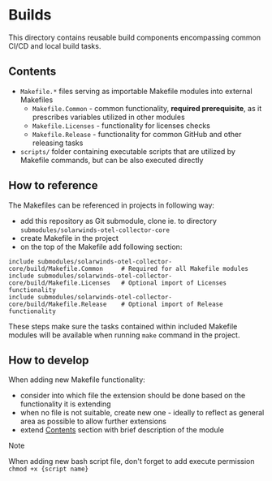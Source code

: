 # Builds
This directory contains reusable build components encompassing common CI/CD and local build tasks.

## Contents
- `Makefile.*` files serving as importable Makefile modules into external Makefiles
  - `Makefile.Common` - common functionality, **required prerequisite**, as it prescribes variables utilized in other modules
  - `Makefile.Licenses` - functionality for licenses checks
  - `Makefile.Release` - functionality for common GitHub and other releasing tasks
- `scripts/` folder containing executable scripts that are utilized by Makefile commands, but can be also executed directly

## How to reference
The Makefiles can be referenced in projects in following way:
- add this repository as Git submodule, clone ie. to directory `submodules/solarwinds-otel-collector-core`
- create Makefile in the project
- on the top of the Makefile add following section:
```
include submodules/solarwinds-otel-collector-core/build/Makefile.Common     # Required for all Makefile modules
include submodules/solarwinds-otel-collector-core/build/Makefile.Licenses   # Optional import of Licenses functionality
include submodules/solarwinds-otel-collector-core/build/Makefile.Release    # Optional import of Release functionality
```
These steps make sure the tasks contained within included Makefile modules will be available when running `make` command in the project.

## How to develop
When adding new Makefile functionality:
- consider into which file the extension should be done based on the functionality it is extending
- when no file is not suitable, create new one - ideally to reflect as general area as possible to allow further extensions
- extend [Contents](#contents) section with brief description of the module

> [!NOTE]  
> When adding new bash script file, don't forget to add execute permission `chmod +x {script name}`
